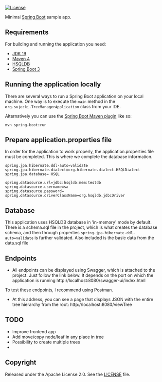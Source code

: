 [![License](http://img.shields.io/:license-apache-blue.svg)](http://www.apache.org/licenses/LICENSE-2.0.html)

Minimal [Spring Boot](http://projects.spring.io/spring-boot/) sample app.

## Requirements

For building and running the application you need:

- [JDK 19](https://www.oracle.com/java/technologies/javase/jdk19-archive-downloads.html)
- [Maven 4](https://maven.apache.org)
- [HSQLDB](https://hsqldb.org/)
- [Spring Boot 3](http://projects.spring.io/spring-boot/)
## Running the application locally

There are several ways to run a Spring Boot application on your local machine. One way is to execute the `main` method in the `org.sujecki.TreeManagerApplication` class from your IDE.

Alternatively you can use the [Spring Boot Maven plugin](https://docs.spring.io/spring-boot/docs/current/reference/html/build-tool-plugins-maven-plugin.html) like so:

```shell
mvn spring-boot:run
```

## Prepare application.properties file

In order for the application to work properly, the application.properties file must be completed. This is where we complete the database information.
```shell
spring.jpa.hibernate.ddl-auto=validate
spring.jpa.hibernate.dialect=org.hibernate.dialect.HSQLDialect
spring.jpa.database= HSQL

spring.datasource.url=jdbc:hsqldb:mem:testdb
spring.datasource.username=sa
spring.datasource.password=
spring.datasource.driverClassName=org.hsqldb.jdbcDriver
```
## Database

This application uses HSQLDB database in 'in-memory' mode by default.
There is a schema.sql file in the project, which is what creates the database schema, and then through properties ```spring.jpa.hibernate.ddl-auto=validate``` is further validated.
Also included is the basic data from the data.sql file

## Endpoints

- All endpoints can be displayed using Swagger, which is attached to the project. Just follow the link below. It depends on the port on which the application is running
http://localhost:8080/swagger-ui/index.html

To test these endpoints, I recommend using Postman. 


- At this address, you can see a page that displays JSON with the entire tree hierarchy from the root:
  http://localhost:8080/viewTree
## TODO
* Improve frontend app 
* Add move/copy node/leaf in any place in tree
* Possibility to create multiple trees
* 
## Copyright

Released under the Apache License 2.0. See the [LICENSE](https://github.com/codecentric/springboot-sample-app/blob/master/LICENSE) file.
